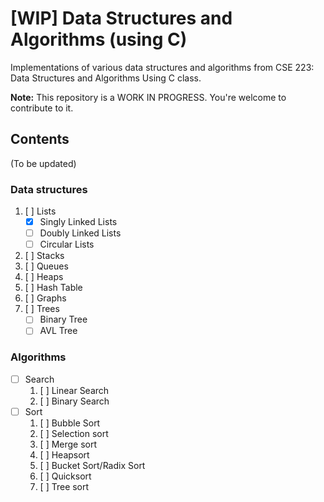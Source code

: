[WIP] Data Structures and Algorithms (using C)
========================================

Implementations of various data structures and algorithms from CSE 223: Data Structures and Algorithms Using C class.

**Note:** This repository is a WORK IN PROGRESS. You're welcome to contribute to it.

Contents
--------
(To be updated)
### Data structures
1. [ ] Lists
    - [x] Singly Linked Lists
    - [ ] Doubly Linked Lists
    - [ ] Circular Lists
1. [ ] Stacks
1. [ ] Queues
1. [ ] Heaps
1. [ ] Hash Table
1. [ ] Graphs
1. [ ] Trees
    - [ ] Binary Tree
    - [ ] AVL Tree

### Algorithms
- [ ] Search
    1. [ ] Linear Search
    2. [ ] Binary Search
- [ ] Sort
    1. [ ] Bubble Sort
    1. [ ] Selection sort
    1. [ ] Merge sort
    1. [ ] Heapsort
    1. [ ] Bucket Sort/Radix Sort
    1. [ ] Quicksort
    1. [ ] Tree sort


